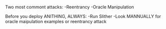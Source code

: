 Two most commont attacks:
-Reentrancy
-Oracle Manipulation

Before you deploy ANITHING, ALWAYS:
-Run Slither
-Look MANNUALLY for oracle maipulation examples or reentrancy attack